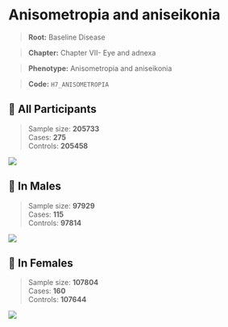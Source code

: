 # Anisometropia and aniseikonia

> **Root:** Baseline Disease  

> **Chapter:** Chapter VII- Eye and adnexa  

> **Phenotype:** Anisometropia and aniseikonia  

> **Code:** `H7_ANISOMETROPIA`

## 🧪 All Participants  
> Sample size: **205733**  
> Cases: **275**  
> Controls: **205458**
<img src="/Disease/Figures/ALL/Incidence/H7_ANISOMETROPIA.png"/>
<CsvTable src="/public/Disease/Data/ALL/Incidence/COX_H7_ANISOMETROPIA.csv" label="🔍 View full results" />

## 👨 In Males  
> Sample size: **97929**  
> Cases: **115**  
> Controls: **97814**
<img src="/Disease/Figures/Male/Incidence/H7_ANISOMETROPIA.png"/>
<CsvTable src="/public/Disease/Data/Male/Incidence/COX_H7_ANISOMETROPIA.csv" label="🔍 View full results" />

## 👩 In Females  
> Sample size: **107804**  
> Cases: **160**  
> Controls: **107644**
<img src="/Disease/Figures/Female/Incidence/H7_ANISOMETROPIA.png"/>
<CsvTable src="/public/Disease/Data/Female/Incidence/COX_H7_ANISOMETROPIA.csv" label="🔍 View full results" />
